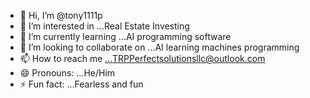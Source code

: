 - 👋 Hi, I’m @tony1111p
- 👀 I’m interested in ...Real Estate Investing
- 🌱 I’m currently learning ...AI programming software
- 💞️ I’m looking to collaborate on ...AI learning machines programming
- 📫 How to reach me ...TRPPerfectsolutionsllc@outlook.com  
- 😄 Pronouns: ...He/Him
- ⚡ Fun fact: ...Fearless and fun 

<!---
tony1111p/tony1111p is a ✨ special ✨ repository because its `README.md` (this file) appears on your GitHub profile.
You can click the Preview link to take a look at your changes.
--->
